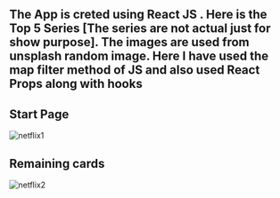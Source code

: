 ## The App is creted using React JS . Here is the Top 5 Series [The series are not actual just for show purpose]. The images are used from unsplash random image. Here I have used the map filter method of JS and also used React Props along with hooks

## Start Page
![netflix1](https://user-images.githubusercontent.com/76623158/210588335-adcadfa9-0a3b-43fc-9c05-0931907b465b.jpg)

## Remaining cards
![netflix2](https://user-images.githubusercontent.com/76623158/210588390-10cbdb2a-4952-486d-9a0e-ab1d88e9d1c8.jpg)
